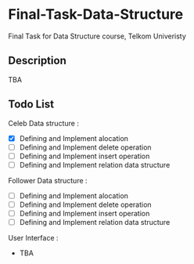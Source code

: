 # Final-Task-Data-Structure

Final Task for Data Structure course, Telkom Univeristy

## Description

TBA

## Todo List

Celeb Data structure :

* [x] Defining and Implement alocation
* [ ] Defining and Implement delete operation
* [ ] Defining and Implement insert operation
* [ ] Defining and Implement relation data structure

Follower Data structure :

* [ ] Defining and Implement alocation
* [ ] Defining and Implement delete operation
* [ ] Defining and Implement insert operation
* [ ] Defining and Implement relation data structure

User Interface :

* TBA